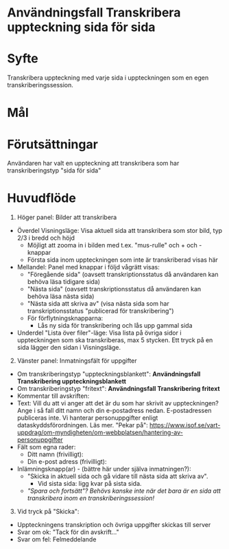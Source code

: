 # Användningsfall Transkribera uppteckning sida för sida
# Syfte
Transkribera uppteckning med varje sida i uppteckningen som en egen transkriberingssession.

# Mål

# Förutsättningar
Användaren har valt en uppteckning att transkribera som har transkriberingstyp "sida för sida"

# Huvudflöde
1. Höger panel: Bilder att transkribera
- Överdel Visningsläge: Visa aktuell sida att transkribera som stor bild, typ 2/3 i bredd och höjd
  - Möjligt att zooma in i bilden med t.ex. "mus-rulle" och + och - knappar
  - Första sida inom uppteckningen som inte är transkriberad visas här 
- Mellandel: Panel med knappar i följd vågrätt visas:
  - "Föregående sida" (oavsett transkriptionsstatus då användaren kan behöva läsa tidigare sida)
  - "Nästa sida" (oavsett transkriptionsstatus då användaren kan behöva läsa nästa sida)
  - "Nästa sida att skriva av" (visa nästa sida som har transkriptionsstatus "publicerad för transkribering")
  - För förflytningsknapparna:
    - Lås ny sida för transkribering och lås upp gammal sida 
- Underdel "Lista över filer"-läge: Visa lista på övriga sidor i uppteckningen som ska transkriberas, max 5 stycken. Ett tryck på en sida lägger den sidan i Visningsläge.
2. Vänster panel: Inmatningsfält för uppgifter
- Om transkriberingstyp "uppteckningsblankett": **Användningsfall Transkribering uppteckningsblankett** 
- Om transkriberingstyp "fritext": **Användningsfall Transkribering fritext** 
- Kommentar till avskriften:
- Text: Vill du att vi anger att det är du som har skrivit av uppteckningen? Ange i så fall ditt namn och din e-postadress nedan. E-postadressen publiceras inte.
Vi hanterar personuppgifter enligt dataskyddsförordningen. Läs mer. "Pekar på": https://www.isof.se/vart-uppdrag/om-myndigheten/om-webbplatsen/hantering-av-personuppgifter
- Fält som egna rader:
  - Ditt namn (frivilligt):
  - Din e-post adress (frivilligt):
- Inlämningsknapp(ar) - (bättre här under själva inmatningen?):
  - "Skicka in aktuell sida och gå vidare till nästa sida att skriva av". 
	- Vid sista sida: ligg kvar på sista sida.
  - _"Spara och fortsätt"? Behövs kanske inte när det bara är en sida att transkribera inom en transkriberingssession!_
3. Vid tryck på "Skicka":
- Uppteckningens transkription och övriga uppgifter skickas till server
- Svar om ok: "Tack för din avskrift..."
- Svar om fel: Felmeddelande
